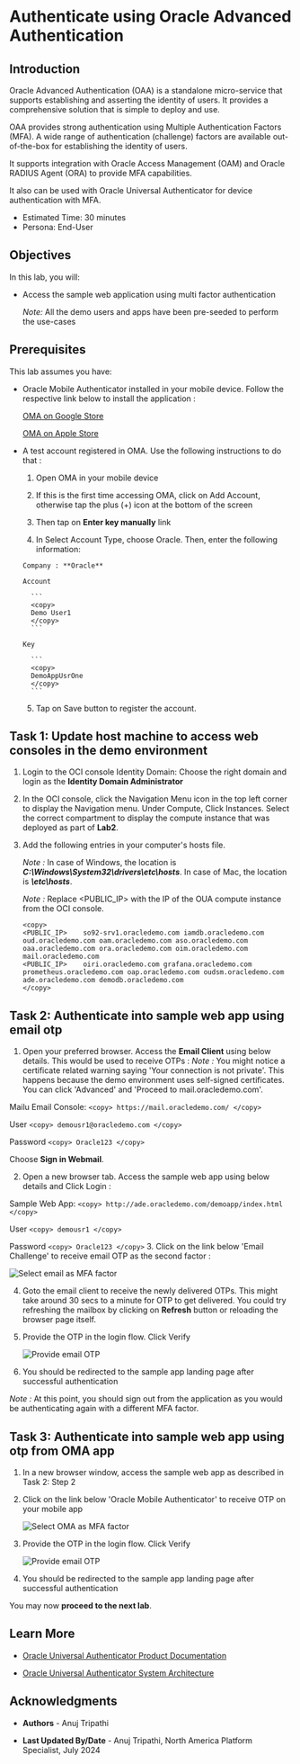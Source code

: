 # Authenticate using Oracle Advanced Authentication

## Introduction

Oracle Advanced Authentication (OAA) is a standalone micro-service that supports establishing and asserting the identity of users. It provides a comprehensive solution that is simple to deploy and use.

OAA provides strong authentication using Multiple Authentication Factors (MFA). A wide range of authentication (challenge) factors are available out-of-the-box for establishing the identity of users.

It supports integration with Oracle Access Management (OAM) and Oracle RADIUS Agent (ORA) to provide MFA capabilities.

It also can be used with Oracle Universal Authenticator for device authentication with MFA.

* Estimated Time: 30 minutes
* Persona: End-User

## Objectives

In this lab, you will:

* Access the sample web application using multi factor authentication

  *Note:* All the demo users and apps have been pre-seeded to perform the use-cases

## Prerequisites

This lab assumes you have:

* Oracle Mobile Authenticator installed in your mobile device. Follow the respective link below to install the application :

     [OMA on Google Store](https://play.google.com/store/apps/details?id=oracle.idm.mobile.authenticator&hl=en_CA&gl=US)

     [OMA on Apple Store](https://apps.apple.com/us/app/oracle-mobile-authenticator/id835904829)

* A test account registered in OMA. Use the following instructions to do that :

    1. Open OMA in your mobile device

    2. If this is the first time accessing OMA, click on Add Account, otherwise tap the plus (+) icon at the bottom of the screen

    3. Then tap on **Enter key manually** link

    4. In Select Account Type, choose Oracle. Then, enter the following information:

      Company : **Oracle** 

      Account

        ```
        <copy>
        Demo User1
        </copy>
        ```

      Key

        ```
        <copy>
        DemoAppUsrOne
        </copy>
        ```

    5. Tap on Save button to register the account.

## Task 1: Update host machine to access web consoles in the demo environment

1. Login to the OCI console Identity Domain: Choose the right domain and login as the **Identity Domain Administrator**

2. In the OCI console, click the Navigation Menu icon in the top left corner to display the Navigation menu. Under Compute, Click Instances. Select the correct compartment to display the compute instance that was deployed as part of **Lab2**.

3. Add the following entries in your computer's hosts file.

   *Note :* In case of Windows, the location is ***C:\Windows\System32\drivers\etc\hosts***. In case of Mac, the location is ***\etc\hosts***.

   *Note :* Replace <PUBLIC_IP> with the IP of the OUA compute instance from the OCI console.

    ```
    <copy>
    <PUBLIC_IP>    so92-srv1.oracledemo.com iamdb.oracledemo.com oud.oracledemo.com oam.oracledemo.com aso.oracledemo.com oaa.oracledemo.com ora.oracledemo.com oim.oracledemo.com mail.oracledemo.com
    <PUBLIC_IP>    oiri.oracledemo.com grafana.oracledemo.com prometheus.oracledemo.com oap.oracledemo.com oudsm.oracledemo.com ade.oracledemo.com demodb.oracledemo.com
    </copy>
    ```

## Task 2: Authenticate into sample web app using email otp

1. Open your preferred browser. Access the **Email Client** using below details. This would be used to receive OTPs :
   *Note :* You might notice a certificate related warning saying 'Your connection is not private'. This happens because the demo environment uses self-signed certificates. You can click 'Advanced' and 'Proceed to mail.oracledemo.com'.

  Mailu Email Console:
    ```
    <copy>
    https://mail.oracledemo.com/
    </copy>
    ```

  User
    ```
    <copy>
    demousr1@oracledemo.com
    </copy>
    ```

  Password
    ```
    <copy>
    Oracle123
    </copy>
    ```

  Choose **Sign in Webmail**.

2. Open a new browser tab. Access the sample web app using below details and Click Login :

  Sample Web App:
    ```
    <copy>
    http://ade.oracledemo.com/demoapp/index.html
    </copy>
    ```

  User
    ```
    <copy>
    demousr1
    </copy>
    ```

  Password
    ```
    <copy>
    Oracle123
    </copy>
    ```
3. Click on the link below 'Email Challenge' to receive email OTP as the second factor :

   ![Select email as MFA factor](images/mfa-email-factor-selection.png)

4. Goto the email client to receive the newly delivered OTPs. This might take around 30 secs to a minute for OTP to get delivered. You could try refreshing the mailbox by clicking on **Refresh** button or reloading the browser page itself.

5. Provide the OTP in the login flow. Click Verify

   ![Provide email OTP](images/mfa-email-otp.png)

6. You should be redirected to the sample app landing page after successful authentication

*Note :* At this point, you should sign out from the application as you would be authenticating again with a different MFA factor.

## Task 3: Authenticate into sample web app using otp from OMA app

1. In a new browser window, access the sample web app as described in Task 2: Step 2

2. Click on the link below 'Oracle Mobile Authenticator' to receive OTP on your mobile app

   ![Select OMA as MFA factor](images/mfa-oma-factor-selection.png)

3. Provide the OTP in the login flow. Click Verify

   ![Provide email OTP](images/mfa-oma-otp.png)

4. You should be redirected to the sample app landing page after successful authentication

  You may now **proceed to the next lab**.

## Learn More

* [Oracle Universal Authenticator Product Documentation](https://docs.oracle.com/en/middleware/idm/universal-authenticator/)

* [Oracle Universal Authenticator System Architecture](https://docs.oracle.com/en/middleware/idm/universal-authenticator/ouaad/system-architecture-and-components.html)

## Acknowledgments

* **Authors** - Anuj Tripathi

* **Last Updated By/Date** - Anuj Tripathi, North America Platform Specialist, July 2024
